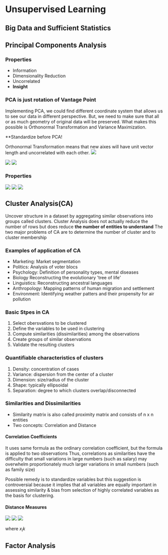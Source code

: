 # Unsupervised Learning

## Big Data and Sufficient Statistics


## Principal Components Analysis

### Properties
 - Information 
 - Dimensionality Reduction
 - Uncorrelated
 - **Insight**

### PCA is just rotation of Vantage Point
Implementing PCA, we could find different coordinate system that allows us to see our data in different perspective. 
But, we need to make sure that all or as much geometry of original data will be preserved. 
What makes this possible is Orthonormal Transformation and Variance Maximization. 

**Standardize before PCA!

Orthonormal Transformation means that new aixes will have unit vector length and uncorrelated with each other. 
<img src="https://latex.codecogs.com/svg.image?&space;\textrm{The&space;orthonormal&space;Transformation&space;of&space;}\mathbf{X}\textrm{&space;is&space;}\mathbf{XM}">

<img src="https://latex.codecogs.com/svg.image?\textrm{Unit&space;Vector:&space;}\left\|U\right\|=\sqrt{v_1^2&plus;v_2^2&plus;...&plus;v_n^2}=1"> 

<img src="https://latex.codecogs.com/svg.image?&space;\textrm{Orthogonal&space;Vectors:&space;}&space;\textbf{u}\cdot\textbf{v}=0">


### Properties
<img src="https://latex.codecogs.com/svg.image?\mathbf{MM}^T=\mathbf{I}_P&space;">
<img src="https://latex.codecogs.com/svg.image?\mathbf{M}^{-1}=\mathbf{M}^T&space;">
<img src="https://latex.codecogs.com/svg.image?\textbf{EigenValue:&space;Sum&space;of&space;Squared&space;Loadings&space;=&space;}\left\|\boldsymbol{u}\right\|^2">


## Cluster Analysis(CA)
 Uncover structure in a dataset by aggregating similar observations into groups called clusters.
Cluster Analysis does not actually reduce the number of rows but does reduce **the number of entities to understand**
The two major problems of CA are to determine the number of cluster and to cluster membership

### Examples of application of CA
- Marketing: Market segmentation
- Politics: Analysis of voter blocs
- Psychology: Definition of personality types, mental diseases
- Biology Reconstructing the evolutionary 'tree of life'
- Linguistics: Reconstructing ancestral languages
- Anthropology: Mapping patterns of human migration and settlement
- Environment: Identifying weather patters and their propensity for air pollution

### Basic Stpes in CA
1) Select obersvations to be clustered
2) Define the variables to be used in clustering
3) Compute similarities (dissimilarities) among the observations
4) Create groups of similar observations
5) Validate the resulting clusters

### Quantifiable characteristics of clusters
1) Density: concentration of cases
2) Variance: dispersion from the center of a cluster
3) Dimension: size/radius of the cluster
4) Shape: typically ellipsoidal
5) Separation: degree to which clusters overlap/disconnected

### Similarities and Dissimilarities
 - Similarity matrix is also called proximity matrix and consists of n x n entities
 - Two concepts: Correlation and Distance

#### Correlation Coefficients
It uses same formula as the ordinary correlation coefficient, but the formula is applied to two observations
Thus, correlations as similarities have the difficulty that small variations in large numbers (such as salary)
may overwhelm proportionately much larger variations in small numbers (such as family size)

Possible remedy is to standardize variables but this suggestion is controversial because
it implies that all variables are equally important in assessing similarity 
& bias from selection of highly correlated variables as the basis for clustering. 

#### Distance Measures
<img src="https://latex.codecogs.com/svg.image?\textbf{1)&space;Euclidean&space;(L}^2&space;\textbf{&space;distance)&space;=&space;}\sqrt{\sum_{k=1}^{p}(x_{ik}-x_{jk})^2}&space;">

<img src="https://latex.codecogs.com/svg.image?\textbf{2)&space;Manhattan&space;(city-block&space;-&space;L}^1&space;\textbf{&space;distance)&space;=&space;}\sum_{k=1}^{p}|x_{ik}-x_{jk}|">

<img src="https://latex.codecogs.com/svg.image?\textbf{3)&space;Mahalanobis&space;distance}&space;=&space;\textbf{(X}_i-\textbf{X}_j\textbf{)'S}^{-1}\textbf{(X}_i-\textbf{X}_j\textbf{)}">

where $x_ik$




## Factor Analysis

